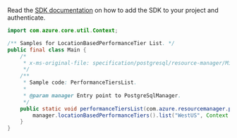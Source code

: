 Read the [SDK documentation](https://github.com/Azure/azure-sdk-for-java/blob/azure-resourcemanager-postgresql_1.0.2/sdk/postgresql/azure-resourcemanager-postgresql/README.md) on how to add the SDK to your project and authenticate.

```java
import com.azure.core.util.Context;

/** Samples for LocationBasedPerformanceTier List. */
public final class Main {
    /*
     * x-ms-original-file: specification/postgresql/resource-manager/Microsoft.DBforPostgreSQL/stable/2017-12-01/examples/PerformanceTiersListByLocation.json
     */
    /**
     * Sample code: PerformanceTiersList.
     *
     * @param manager Entry point to PostgreSqlManager.
     */
    public static void performanceTiersList(com.azure.resourcemanager.postgresql.PostgreSqlManager manager) {
        manager.locationBasedPerformanceTiers().list("WestUS", Context.NONE);
    }
}
```
